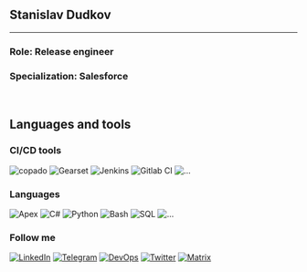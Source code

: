 ## Stanislav Dudkov
---
### Role: Release engineer 
### Specialization: Salesforce
<br/>

## Languages and tools
### CI/CD tools
<!-- 
![Salesforce](https://img.shields.io/badge/-Salesforce-blue?style=flat&logo=salesforce)
-->

![copado](https://img.shields.io/badge/-Copado-1e2120?style=flat&logo=copado)
![Gearset](https://img.shields.io/badge/-Gearset-1e2120?style=flat&logo=gearset)
![Jenkins](https://img.shields.io/badge/-Jenkins-1e2120?style=flat&logo=Jenkins&logoColor=white)
![Gitlab CI](https://img.shields.io/badge/-Gitlab_CI-1e2120?style=flat&logo=gitlab)
![...](https://img.shields.io/badge/-...-1e2120?style=flat&logo=...)
### Languages
![Apex](https://img.shields.io/badge/-Apex-1e2120?style=flat&logo=Apex)
![C#](https://img.shields.io/badge/-C%23-1e2120?style=flat&logo=CSharp&logoColor=)
![Python](https://img.shields.io/badge/-Python-1e2120?style=flat&logo=Python)
![Bash](https://img.shields.io/badge/-Bash-1e2120?style=flat&logo=Bash)
![SQL](https://img.shields.io/badge/-SQL-1e2120?style=flat&logo=mySQL)
![...](https://img.shields.io/badge/-...-1e2120?style=flat&logo=...)

### Follow me
[![LinkedIn](https://img.shields.io/badge/-LinkedIn-1e2120?style=flat&logo=LinkedIn&logoColor=blue)](https://www.linkedin.com/in/stanislavd2269)
[![Telegram](https://img.shields.io/badge/-Telegram-1e2120?style=flat&logo=Telegram)](https://t.me/Dudkov)
[![DevOps](https://img.shields.io/badge/-SFDevOps-1e2120?style=flat&logo=salesforce)](https://www.sfdevops.info/)
[![Twitter](https://img.shields.io/badge/-Twitter-1e2120?style=flat&logo=Twitter)](https://twitter.com/StanislavD8)
[![Matrix](https://img.shields.io/badge/-Matrix-1e2120?style=flat&logo=Matrix)](https://matrix.to/#/@stanislavd2269:matrix.org)


